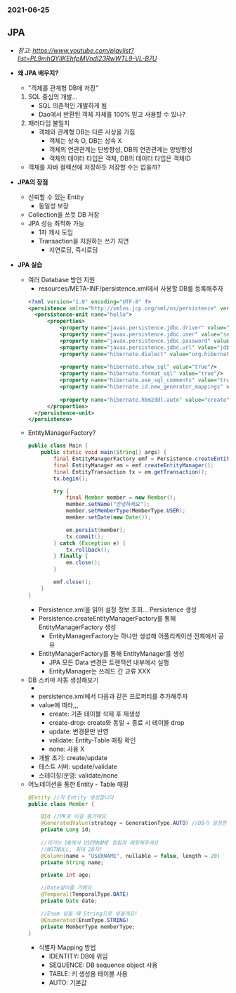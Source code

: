 ### 2021-06-25

## JPA
- *참고: https://www.youtube.com/playlist?list=PL9mhQYIlKEhfpMVndI23RwWTL9-VL-B7U*
- **왜 JPA 배우지?**
    - "객체를 관계형 DB에 저장"
    1. SQL 중심의 개발...
        - SQL 의존적인 개발하게 됨
        - Dao에서 반환된 객체 자체를 100% 믿고 사용할 수 있나? 
    2. 패러다임 불일치
        - 객체와 관계형 DB는 다른 사상을 가짐
            - 객체는 상속 O, DB는 상속 X
            - 객체의 연관관계는 단방향성, DB의 연관관계는 양방향성
            - 객체의 데이터 타입은 객체, DB의 데이터 타입은 객체ID
    - 객체를 자바 컬렉션에 저장하듯 저장할 수는 없을까?

- **JPA의 장점**
    - 신뢰할 수 있는 Entity
        - 동일성 보장
    - Collection을 쓰듯 DB 저장
    - JPA 성능 최적화 가능
        - 1차 캐시 도입
        - Transaction을 지원하는 쓰기 지연
            - 지연로딩, 즉시로딩

- **JPA 실습**
    - 여러 Database 방언 지원
        - resources/META-INF/persistence.xml에서 사용할 DB를 등록해주자
      ```xml
      <?xml version="1.0" encoding="UTF-8" ?>
      <persistence xmlns="http://xmlns.jcp.org/xml/ns/persistence" version="2.2">
        <persistence-unit name="hello">
            <properties>
                <property name="javax.persistence.jdbc.driver" value="org.h2.Driver"/>
                <property name="javax.persistence.jdbc.user" value="sa"/>
                <property name="javax.persistence.jdbc.password" value=""/>
                <property name="javax.persistence.jdbc.url" value="jdbc:h2:tcp://localhost/~/test"/>
                <property name="hibernate.dialect" value="org.hibernate.dialect.H2Dialect"/>
    
                <property name="hibernate.show_sql" value="true"/>
                <property name="hibernate.format_sql" value="true"/>
                <property name="hibernate.use_sql_comments" value="true"/>
                <property name="hibernate.id.new_generator_mappings" value="true"/>
    
                <property name="hibernate.hbm2ddl.auto" value="create"/>
            </properties>
        </persistence-unit>
      </persistence>
      ```
    - EntityManagerFactory?
        ```java
        public class Main {
            public static void main(String[] args) {
                final EntityManagerFactory emf = Persistence.createEntityManagerFactory("hello");
                final EntityManager em = emf.createEntityManager();
                final EntityTransaction tx = em.getTransaction();
                tx.begin();
        
                try {
                    final Member member = new Member();
                    member.setName("안녕하세요");
                    member.setMemberType(MemberType.USER);
                    member.setDate(new Date());
        
                    em.persist(member);
                    tx.commit();
                } catch (Exception e) {
                    tx.rollback();
                } finally {
                    em.close();
                }
        
                emf.close();
            }
        }
        ```
        - Persistence.xml을 읽어 설정 정보 조회... Persistence 생성
        - Persistence.createEntityManagerFactory를 통해 EntityManagerFactory 생성
            - EntityManagerFactory는 하나만 생성해 어플리케이션 전체에서 공유
        - EntityManagerFactory를 통해 EntityManager를 생성
            - JPA 모든 Data 변경은 트랜잭션 내부에서 실행
            - EntityManager는 쓰레드 간 교류 XXX
    - DB 스키마 자동 생성해보기
         - <property name="hibernate.hbm2ddl.auto" value="create"/>
         - persistence.xml에서 다음과 같은 프로퍼티를 추가해주자
         - value에 따라,,,
            - create: 기존 테이블 삭제 후 재생성
            - create-drop: create와 동일 + 종료 시 테이블 drop
            - update: 변경문만 반영
            - validate: Entity-Table 매핑 확인
            - none: 사용 X
        - 개발 초기: create/update
        - 테스트 서버: update/validate
        - 스테이징/운영: validate/none
    - 어노테이션을 통한 Entity - Table 매핑
        ```java
        @Entity //자 Entity 생성합니다
        public class Member {
        
            @Id //PK로 이걸 쓸거에요
            @GeneratedValue(strategy = GenerationType.AUTO) //DB가 설정한 기본값으로 증가시킵니다
            private Long id;
            
            //이거는 DB에서 USERNAME 컬럼과 매핑해주세요
            //NOTNULL, 최대 20자!
            @Column(name = "USERNAME", nullable = false, length = 20) 
            private String name;
        
            private int age;
        
            //Date넣어줄 거에요
            @Temporal(TemporalType.DATE)
            private Date date;
        
            //Enum 넣을 때 String으로 넣을게요!
            @Enumerated(EnumType.STRING)
            private MemberType memberType;
        }
        ```
        - 식별자 Mapping 방법
            - IDENTITY: DB에 위임
            - SEQUENCE: DB sequence object 사용
            - TABLE: 키 생성용 테이블 사용
            - AUTO: 기본값